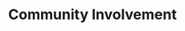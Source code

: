 ---
title : "Community Involvement"
testimonial_slider:
# slider item loop
- name : "Innovation Network"
  image : "images/clients/INLogo1.png"
  designation : "Director, 2019-2022"
  content : "Founded the Network with the mission to connect students innovating in various industries with industry professionals."
            
# slider item loop
- name : "UCD Student Startup Center"
  image : "images/clients/ssc.png"
  designation : "Early Stage Venture Judge, 2022"
  content : "Invited as a judge to hear pitches and provide feedback to early stage venture founders."

# slider item loop
- name : "Women in Leadership"
  image : "images/clients/Wil.jpg"
  designation : "First Male Speaker, 2021"
  content : "Invited as a speaker for the inaugural EmpowHer Speaker Series hosted by Women in Leadership, Sacramento Chapter."
            
# slider item loop
- name : "Relay for Life"
  image : "images/clients/relay.jpg"
  designation : "Luminaria & Board Director, 2016"
  content : "Helped organize the marketing, fundraising, and logistics. Asked to be the Luminaria, resulting in performing the ceremonial speech for the event."

# slider item loop
- name : "Mr. Healdsburg Contest"
  image : "images/clients/mrhbg.png"
  designation : "Participant, 2017"
  content : "Participated in Mr. Healdsburg Contest, a mock pageant intended to raise funds for the local non-profit theater."

# slider item loop
- name : "Rotary International"
  image : "images/clients/rotary.png"
  designation : "Volunteer, 2015-2020"
  content : "Volunteered for the annual crab-feed event intended to raise money for Rotary International. Occassionally assist in other events for Rotary as requested."

# custom style
custom_class: "" 
custom_attributes: "" 
custom_css: ""
---